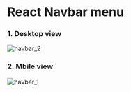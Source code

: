 # React Navbar menu


### 1. Desktop view
![navbar_2](https://user-images.githubusercontent.com/63918911/98463433-9333fe00-21fe-11eb-92a6-85159828eba5.PNG)


### 2. Mbile view
![navbar_1](https://user-images.githubusercontent.com/63918911/98463440-a2b34700-21fe-11eb-8248-c8c86771c440.PNG)
